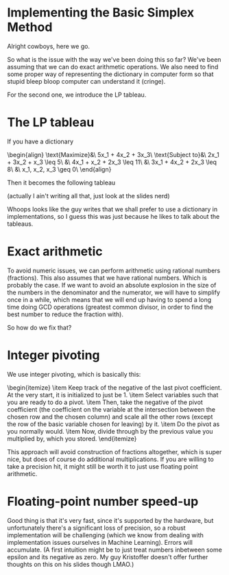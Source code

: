 # Implementing the Basic Simplex Method

Alright cowboys, here we go.

So what is the issue with the way we've been doing this so far? We've been
assuming that we can do exact arithmetic operations. We also need to find some
proper way of representing the dictionary in computer form so that stupid bleep
bloop computer can understand it (cringe).

For the second one, we introduce the LP tableau.

# The LP tableau

If you have a dictionary

\begin{align}
    \text{Maximize}&\ 5x_1 + 4x_2 + 3x_3\\
    \text{Subject to}&\ 2x_1 + 3x_2 + x_3 \leq 5\\
        &\ 4x_1 + x_2 + 2x_3 \leq 11\\
        &\ 3x_1 + 4x_2 + 2x_3 \leq 8\\
        &\ x_1, x_2, x_3 \geq 0\\
\end{align}

Then it becomes the following tableau

(actually I ain't writing all that, just look at the slides nerd)

Whoops looks like the guy writes that we shall prefer to use a dictionary in
implementations, so I guess this was just because he likes to talk about the
tableaus.

# Exact arithmetic

To avoid numeric issues, we can perform arithmetic using rational numbers
(fractions). This also assumes that we have rational numbers. Which is probably
the case. If we want to avoid an absolute explosion in the size of the numbers
in the denominator and the numerator, we will have to simplify once in a while,
which means that we will end up having to spend a long time doing GCD operations
(greatest common divisor, in order to find the best number to reduce the
fraction with).

So how do we fix that?

# Integer pivoting

We use integer pivoting, which is basically this:

\begin{itemize}
    \item Keep track of the negative of the last pivot coefficient. At the very
    start, it is initialized to just be 1.
    \item Select variables such that you are ready to do a pivot.
    \item Then, take the negative of the pivot coefficient (the coefficient on
    the variable at the intersection between the chosen row and the chosen
    column) and scale all the other rows (except the row of the basic variable
    chosen for leaving) by it.
    \item Do the pivot as you normally would.
    \item Now, divide through by the previous value you multiplied by, which you
    stored.
\end{itemize}

This approach will avoid construction of fractions altogether, which is super
nice, but does of course do additional multiplications. If you are willing to
take a precision hit, it might still be worth it to just use floating point
arithmetic.

# Floating-point number speed-up

Good thing is that it's very fast, since it's supported by the hardware, but
unfortunately there's a significant loss of precision, so a robust
implementation will be challenging (which we know from dealing with
implementation issues ourselves in Machine Learning). Errors will accumulate. (A
first intuition might be to just treat numbers inbetween some epsilon and its
negative as zero. My guy Kristoffer doesn't offer further thoughts on this on
his slides though LMAO.)
